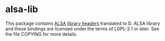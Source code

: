 # alsa-lib

This package contains [ALSA](http://www.alsa-project.org/main/index.php/Main_Page)
[library headers](http://www.alsa-project.org/main/index.php/ALSA_Library_API)
translated to D. ALSA library and these bindings are licensed under the terms of LGPL-2.1 or later.
See the file COPYING for more details.
